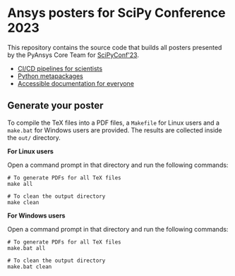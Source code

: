 # Ansys posters for SciPy Conference 2023

This repository contains the source code that builds all posters presented by
the PyAnsys Core Team for [SciPyConf'23](https://www.scipy2023.scipy.org/).

* [CI/CD pipelines for scientists](https://scipy2023.pyansys.com/ci_cd.pdf)
* [Python metapackages](https://scipy2023.pyansys.com/metapackage.pdf)
* [Accessible documentation for everyone](https://scipy2023.pyansys.com/documentation.pdf)


## Generate your poster

To compile the TeX files into a PDF files, a ``Makefile`` for Linux users and a
``make.bat`` for Windows users are provided. The results are collected inside
the ``out/`` directory.


**For Linux users**

Open a command prompt in that directory and run the following commands:

```console
# To generate PDFs for all TeX files
make all

# To clean the output directory
make clean
```


**For Windows users**

Open a command prompt in that directory and run the following commands:

```console
# To generate PDFs for all TeX files
make.bat all

# To clean the output directory
make.bat clean
```
